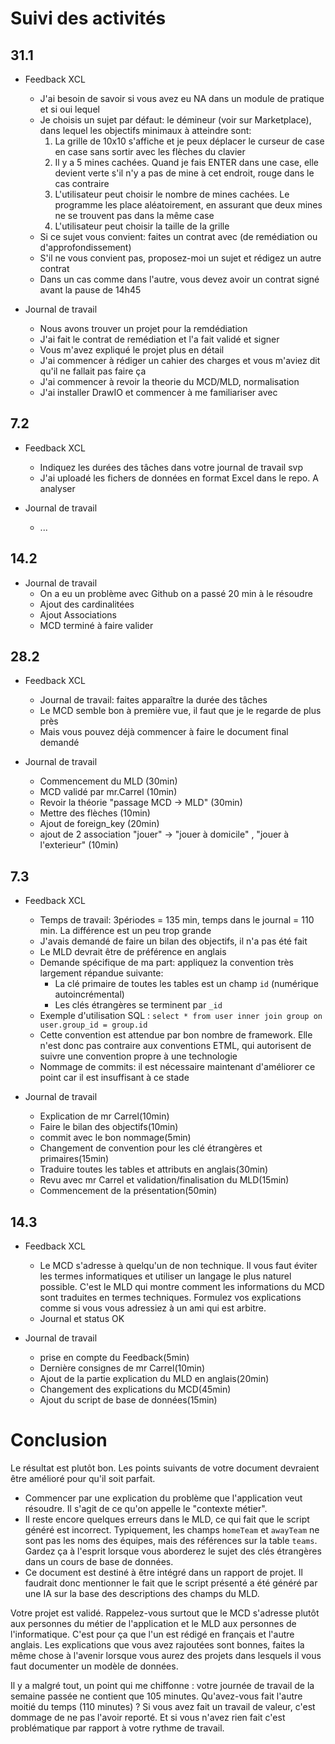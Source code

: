 # Suivi des activités

## 31.1

- Feedback XCL
    - J'ai besoin de savoir si vous avez eu NA dans un module de pratique et si oui lequel
    - Je choisis un sujet par défaut: le démineur (voir sur Marketplace), dans lequel les objectifs minimaux à atteindre sont:
        1. La grille de 10x10 s'affiche et je peux déplacer le curseur de case en case sans sortir avec les flèches du clavier
        2. Il y a 5 mines cachées. Quand je fais ENTER dans une case, elle devient verte s'il n'y a pas de mine à cet endroit, rouge dans le cas contraire
        3. L'utilisateur peut choisir le nombre de mines cachées. Le programme les place aléatoirement, en assurant que deux mines ne se trouvent pas dans la même case
        4. L'utilisateur peut choisir la taille de la grille 
    - Si ce sujet vous convient: faites un contrat avec (de remédiation ou d'approfondissement)
    - S'il ne vous convient pas, proposez-moi un sujet et rédigez un autre contrat
    - Dans un cas comme dans l'autre, vous devez avoir un contrat signé avant la pause de 14h45
    
- Journal de travail
    - Nous avons trouver un projet pour la remdédiation
    - J'ai fait le contrat de remédiation et l'a fait validé et signer
    - Vous m'avez expliqué le projet plus en détail 
    - J'ai commencer à rédiger un cahier des charges et vous m'aviez dit qu'il ne fallait pas faire ça
    - J'ai commencer à revoir la theorie du MCD/MLD, normalisation
    - J'ai installer DrawIO et commencer à me familiariser avec

## 7.2

- Feedback XCL
    - Indiquez les durées des tâches dans votre journal de travail svp
    - J'ai uploadé les fichers de données en format Excel dans le repo. A analyser

- Journal de travail
    - ...

## 14.2



- Journal de travail
    - On a eu un problème avec Github on a passé 20 min à le résoudre
    - Ajout des cardinalitées
    - Ajout Associations
    - MCD terminé à faire valider

## 28.2

- Feedback XCL
    - Journal de travail: faites apparaître la durée des tâches
    - Le MCD semble bon à première vue, il faut que je le regarde de plus près
    - Mais vous pouvez déjà commencer à faire le document final demandé

- Journal de travail
    - Commencement du MLD (30min)
    - MCD validé par mr.Carrel (10min)
    - Revoir la théorie "passage MCD -> MLD" (30min)
    - Mettre des flèches (10min)
    - Ajout de foreign_key (20min)
    - ajout de 2 association "jouer" -> "jouer à domicile" , "jouer à l'exterieur" (10min)


## 7.3

- Feedback XCL
    - Temps de travail: 3périodes = 135 min, temps dans le journal = 110 min. La différence est un peu trop grande
    - J'avais demandé de faire un bilan des objectifs, il n'a pas été fait
    - Le MLD devrait être de préférence en anglais
    - Demande spécifique de ma part: appliquez la convention très largement répandue suivante: 
        - La clé primaire de toutes les tables est un champ `id` (numérique autoincrémental)
        - Les clés étrangères se terminent par `_id`
    - Exemple d'utilisation SQL : `select * from user inner join group on user.group_id = group.id`
    - Cette convention est attendue par bon nombre de framework. Elle n'est donc pas contraire aux conventions ETML, qui autorisent de suivre une convention propre à une technologie
    - Nommage de commits: il est nécessaire maintenant d'améliorer ce point car il est insuffisant à ce stade

- Journal de travail
    - Explication de mr Carrel(10min)
    - Faire le bilan des objectifs(10min)
    - commit avec le bon nommage(5min)
    - Changement de convention pour les clé étrangères et primaires(15min)
    - Traduire toutes les tables et attributs en anglais(30min)
    - Revu avec mr Carrel et validation/finalisation du MLD(15min)
    - Commencement de la présentation(50min)

## 14.3

- Feedback XCL
    - Le MCD s'adresse à quelqu'un de non technique. Il vous faut éviter les termes informatiques et utiliser un langage le plus naturel possible. C'est le MLD qui montre comment les informations du MCD sont traduites en termes techniques. Formulez vos explications comme si vous vous adressiez à un ami qui est arbitre.
    - Journal et status OK

- Journal de travail
    - prise en compte du Feedback(5min)
    - Dernière consignes de mr Carrel(10min)
    - Ajout de la partie explication du MLD en anglais(20min)
    - Changement des explications du MCD(45min)
    - Ajout du script de base de données(15min)
 
# Conclusion

Le résultat est plutôt bon. Les points suivants de votre document devraient être amélioré pour qu'il soit parfait.

- Commencer par une explication du problème que l'application veut résoudre. Il s'agit de ce qu'on appelle le "contexte métier".
- Il reste encore quelques erreurs dans le MLD, ce qui fait que le script généré est incorrect. Typiquement, les champs `homeTeam` et `awayTeam` ne sont pas les noms des équipes, mais des références sur la table `teams`. Gardez ça à l'esprit lorsque vous aborderez le sujet des clés étrangères dans un cours de base de données.
- Ce document est destiné à être intégré dans un rapport de projet. Il faudrait donc mentionner le fait que le script présenté a été généré par une IA sur la base des descriptions des champs du MLD.

Votre projet est validé. Rappelez-vous surtout que le MCD s'adresse plutôt aux personnes du métier de l'application et le MLD aux personnes de l'informatique. C'est pour ça que l'un est rédigé en français et l'autre anglais. Les explications que vous avez rajoutées sont bonnes, faites la même chose à l'avenir lorsque vous aurez des projets dans lesquels il vous faut documenter un modèle de données.

Il y a malgré tout, un point qui me chiffonne : votre journée de travail de la semaine passée ne contient que 105 minutes. Qu'avez-vous fait l'autre moitié du temps (110 minutes) ? Si vous avez fait un travail de valeur, c'est dommage de ne pas l'avoir reporté. Et si vous n'avez rien fait c'est problématique par rapport à votre rythme de travail.
